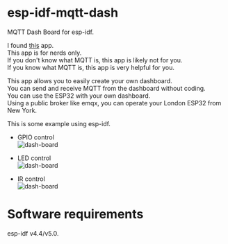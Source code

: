 # esp-idf-mqtt-dash
MQTT Dash Board for esp-idf.

I found [this](https://play.google.com/store/apps/details?id=net.routix.mqttdash&gl=US) app.   
This app is for nerds only.   
If you don't know what MQTT is, this app is likely not for you.   
If you know what MQTT is, this app is very helpful for you.   

This app allows you to easily create your own dashboard.   
You can send and receive MQTT from the dashboard without coding.   
You can use the ESP32 with your own dashboard.   
Using a public broker like emqx, you can operate your London ESP32 from New York.   

This is some example using esp-idf.   

- GPIO control   
![dash-board](https://user-images.githubusercontent.com/6020549/187803599-eaec0273-0679-4507-bcbd-843a3fbce3f7.jpg)

- LED control   
![dash-board](https://user-images.githubusercontent.com/6020549/187845625-95095694-a6fa-481c-a614-6bef53319cd2.jpg)

- IR control   
![dash-board](https://user-images.githubusercontent.com/6020549/188301626-243ecf9d-23b8-462a-95ae-ec3e50309dbc.jpg)


# Software requirements
esp-idf v4.4/v5.0.   


